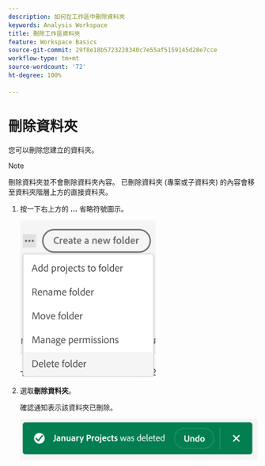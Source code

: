 ```yaml
---
description: 如何在工作區中刪除資料夾
keywords: Analysis Workspace
title: 刪除工作區資料夾
feature: Workspace Basics
source-git-commit: 29f8e18b5723228340c7e55af5159145d28e7cce
workflow-type: tm+mt
source-wordcount: '72'
ht-degree: 100%

---
```



# 刪除資料夾

您可以刪除您建立的資料夾。

>[!NOTE]
>
>刪除資料夾並不會刪除資料夾內容。 已刪除資料夾 (專案或子資料夾) 的內容會移至資料夾階層上方的直接資料夾。

1. 按一下右上方的 **...** 省略符號圖示。

   ![](/help/analyze/analysis-workspace/build-workspace-project/assets/select-delete-folder.png)

1. 選取&#x200B;**刪除資料夾**。

   確認通知表示該資料夾已刪除。

   ![](/help/analyze/analysis-workspace/build-workspace-project/assets/deleted-folder.png)

